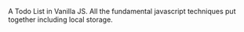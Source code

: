 A Todo List in Vanilla JS.
All the fundamental javascript techniques put together including local storage.